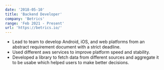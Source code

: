 ```yaml
---
date: '2018-05-10'
title: 'Backend Developer'
company: 'Betrics'
range: 'Feb 2021 - Present'
url: 'https://betrics.io/'
---
```


- Lead to team to develop Android, iOS, and web platforms from an abstract requirement document with a strict deadline.
- Used different aws services to improve platform speed and stability.
- Developed a library to fetch data from different sources and aggregate it to be usabe which helped users to make better decisions.
